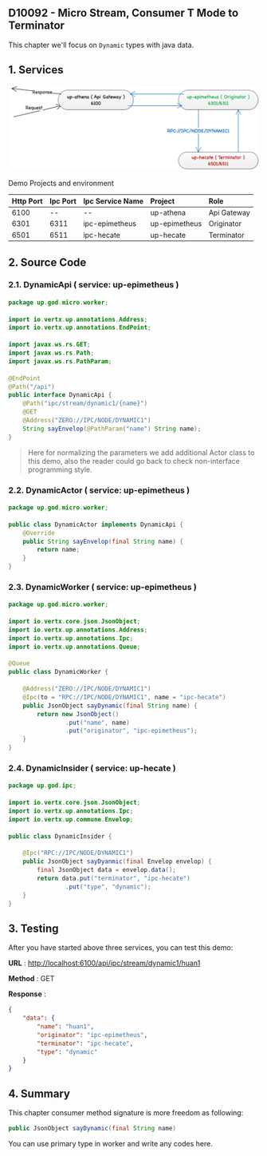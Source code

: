## D10092 - Micro Stream, Consumer T Mode to Terminator

This chapter we'll focus on `Dynamic` types with java data.

## 1. Services

![](/doc/image/d10092-1.png)

Demo Projects and environment

| Http Port | Ipc Port | Ipc Service Name | Project | Role |
| :--- | :--- | :--- | :--- | :--- |
| 6100 | -- | -- | up-athena | Api Gateway |
| 6301 | 6311 | ipc-epimetheus | up-epimetheus | Originator |
| 6501 | 6511 | ipc-hecate | up-hecate | Terminator |

## 2. Source Code

### 2.1. DynamicApi \( service: up-epimetheus \)

```java
package up.god.micro.worker;

import io.vertx.up.annotations.Address;
import io.vertx.up.annotations.EndPoint;

import javax.ws.rs.GET;
import javax.ws.rs.Path;
import javax.ws.rs.PathParam;

@EndPoint
@Path("/api")
public interface DynamicApi {
    @Path("ipc/stream/dynamic1/{name}")
    @GET
    @Address("ZERO://IPC/NODE/DYNAMIC1")
    String sayEnvelop(@PathParam("name") String name);
}
```

> Here for normalizing the parameters we add additional Actor class to this demo, also the reader could go back to check non-interface programming style.

### 2.2. DynamicActor \( service: up-epimetheus \)

```java
package up.god.micro.worker;

public class DynamicActor implements DynamicApi {
    @Override
    public String sayEnvelop(final String name) {
        return name;
    }
}
```

### 2.3. DynamicWorker \( service: up-epimetheus \)

```java
package up.god.micro.worker;

import io.vertx.core.json.JsonObject;
import io.vertx.up.annotations.Address;
import io.vertx.up.annotations.Ipc;
import io.vertx.up.annotations.Queue;

@Queue
public class DynamicWorker {

    @Address("ZERO://IPC/NODE/DYNAMIC1")
    @Ipc(to = "RPC://IPC/NODE/DYNAMIC1", name = "ipc-hecate")
    public JsonObject sayDynamic(final String name) {
        return new JsonObject()
                .put("name", name)
                .put("originator", "ipc-epimetheus");
    }
}
```

### 2.4. DynamicInsider \( service: up-hecate \)

```java
package up.god.ipc;

import io.vertx.core.json.JsonObject;
import io.vertx.up.annotations.Ipc;
import io.vertx.up.commune.Envelop;

public class DynamicInsider {

    @Ipc("RPC://IPC/NODE/DYNAMIC1")
    public JsonObject sayDyanmic(final Envelop envelop) {
        final JsonObject data = envelop.data();
        return data.put("terminator", "ipc-hecate")
                .put("type", "dynamic");
    }
}
```

## 3. Testing

After you have started above three services, you can test this demo:

**URL** : [http://localhost:6100/api/ipc/stream/dynamic1/huan1](http://localhost:6100/api/ipc/stream/dynamic1/huan1)

**Method** : GET

**Response** :

```json
{
    "data": {
        "name": "huan1",
        "originator": "ipc-epimetheus",
        "terminator": "ipc-hecate",
        "type": "dynamic"
    }
}
```

## 4. Summary

This chapter consumer method signature is more freedom as following:

```java
public JsonObject sayDynamic(final String name)
```

You can use primary type in worker and write any codes here.

